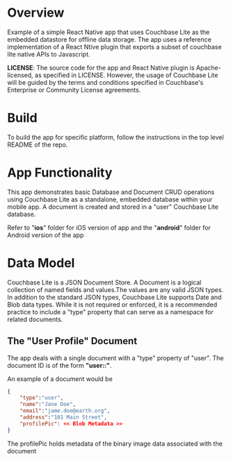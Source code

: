 # Overview
Example of a simple React Native app that uses Couchbase Lite as the embedded datastore for offline data storage.
The app uses a reference implementation of a React Ntive plugin that exports a subset of couchbase lite native APIs to Javascript.


**LICENSE**: The source code for the app and React Native plugin is Apache-licensed, as specified in LICENSE. However, the usage of Couchbase Lite will be guided by the terms and conditions specified in Couchbase's Enterprise or Community License agreements.

# Build
To build the app for specific platform, follow the instructions in the top level README of the repo.

# App Functionality

This app demonstrates basic Database and Document CRUD operations using Couchbase Lite as a standalone, embedded database within your mobile app. A document is created and stored in a "user" Couchbase Lite database.

Refer to "**ios**" folder for iOS version of app and the "**android**" folder for Android version of the app

# Data Model
Couchbase Lite is a JSON Document Store. A Document is a logical collection of named fields and values.The values are any valid JSON types. In addition to the standard JSON types, Couchbase Lite supports Date and Blob data types. While it is not required or enforced, it is a recommended practice to include a "type" property that can serve as a namespace for related documents.

## The "User Profile" Document
The app deals with a single document with a "type" property of "user". The document ID is of the form **"user::<email>"**. 

An example of a document would be
```json
{
    "type":"user",
    "name":"Jane Doe",
    "email":"jame.doe@earth.org",
    "address":"101 Main Street",
    "profilePic": << Blob Metadata >> 
}
```
The profilePic holds metadata of the binary image data associated with the document
